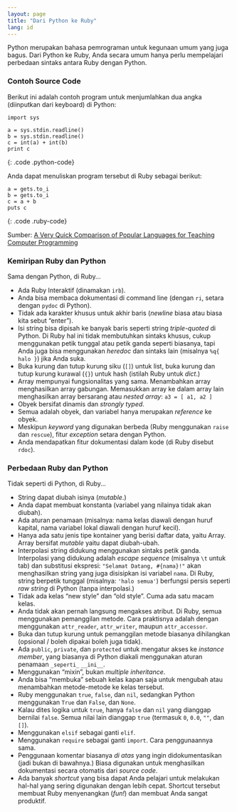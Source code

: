 ```yaml
---
layout: page
title: "Dari Python ke Ruby"
lang: id
---
```


Python merupakan bahasa pemrograman untuk kegunaan umum yang juga bagus.
Dari Python ke Ruby, Anda secara umum hanya perlu mempelajari perbedaan
sintaks antara Ruby dengan Python.

### Contoh Source Code

Berikut ini adalah contoh program untuk menjumlahkan dua angka
(diinputkan dari keyboard) di Python:

    import sys
    
    a = sys.stdin.readline()
    b = sys.stdin.readline()
    c = int(a) + int(b)
    print c
{: .code .python-code}

Anda dapat menuliskan program tersebut di Ruby sebagai berikut:

    a = gets.to_i
    b = gets.to_i
    c = a + b
    puts c
{: .code .ruby-code}

Sumber: [A Very Quick Comparison of Popular Languages for Teaching
Computer Programming][1]

### Kemiripan Ruby dan Python

Sama dengan Python, di Ruby…

* Ada Ruby Interaktif (dinamakan `irb`).
* Anda bisa membaca dokumentasi di command line (dengan `ri`, setara
  dengan `pydoc` di Python).
* Tidak ada karakter khusus untuk akhir baris (*newline* biasa atau
  biasa kita sebut “enter”).
* Isi string bisa dipisah ke banyak baris seperti string *triple-quoted*
  di Python. Di Ruby hal ini tidak membutuhkan sintaks khusus, cukup
  menggunakan petik tunggal atau petik ganda seperti biasanya, tapi Anda
  juga bisa menggunakan *heredoc* dan sintaks lain (misalnya `%q{ halo
  }`) jika Anda suka.
* Buka kurung dan tutup kurung siku (`[]`) untuk list, buka kurung dan
  tutup kurung kurawal (`{}`) untuk hash (istilah Ruby untuk *dict*.)
* Array mempunyai fungsionalitas yang sama. Menambahkan array
  menghasilkan array gabungan. Memasukkan array ke dalam array lain
  menghasilkan array bersarang atau *nested array*\: `a3 = [ a1, a2 ]`
* Obyek bersifat dinamis dan *strongly typed*.
* Semua adalah obyek, dan variabel hanya merupakan *reference* ke obyek.
* Meskipun *keyword* yang digunakan berbeda (Ruby menggunakan `raise`
  dan `rescue`), fitur *exception* setara dengan Python.
* Anda mendapatkan fitur dokumentasi dalam kode (di Ruby disebut
  `rdoc`).

### Perbedaan Ruby dan Python

Tidak seperti di Python, di Ruby…

* String dapat diubah isinya (*mutable*.)
* Anda dapat membuat konstanta (variabel yang nilainya tidak akan
  diubah).
* Ada aturan penamaan (misalnya: nama kelas diawali dengan huruf
  kapital, nama variabel lokal diawali dengan huruf kecil).
* Hanya ada satu jenis tipe kontainer yang berisi daftar data, yaitu
  Array. Array bersifat *mutable* yaitu dapat diubah-ubah.
* Interpolasi string didukung menggunakan sintaks petik ganda.
  Interpolasi yang didukung adalah *escape sequence* (misalnya `\t`
  untuk tab) dan substitusi ekspresi: `"Selamat Datang, #{nama}!"` akan
  menghasilkan string yang juga disisipkan isi variabel `nama`. Di Ruby,
  string berpetik tunggal (misalnya: `'halo semua'`) berfungsi persis
  seperti *raw string* di Python (tanpa interpolasi.)
* Tidak ada kelas “new style” dan “old style”. Cuma ada satu macam
  kelas.
* Anda tidak akan pernah langsung mengakses atribut. Di Ruby, semua
  menggunakan pemanggilan metode. Cara praktisnya adalah dengan
  menggunakan `attr_reader`, `attr_writer`, maupun `attr_accessor`.
* Buka dan tutup kurung untuk pemanggilan metode biasanya dihilangkan
  (opsional / boleh dipakai boleh juga tidak).
* Ada `public`, `private`, dan `protected` untuk mengatur akses ke
  *instance member*, yang biasanya di Python diakali menggunakan aturan
  penamaan `_seperti_` `__ini__`.
* Menggunakan “mixin”, bukan *multiple inheritance*.
* Anda bisa “membuka” sebuah kelas kapan saja untuk mengubah atau
  menambahkan metode-metode ke kelas tersebut.
* Ruby menggunakan `true`, `false`, dan `nil`, sedangkan Python
  menggunakan `True` dan `False`, dan `None`.
* Kalau dites logika untuk `true`, hanya `false` dan `nil` yang dianggap
  bernilai `false`. Semua nilai lain dianggap `true` (termasuk `0`,
  `0.0`, `""`, dan `[]`).
* Menggunakan `elsif` sebagai ganti `elif`.
* Menggunakan `require` sebagai ganti `import`. Cara penggunaannya sama.
* Penggunaan komentar biasanya *di atas* yang ingin didokumentasikan
  (jadi bukan di bawahnya.) Biasa digunakan untuk menghasilkan
  dokumentasi secara otomatis dari *source code*.
* Ada banyak *shortcut* yang bisa dapat Anda pelajari untuk melakukan
  hal-hal yang sering digunakan dengan lebih cepat. Shortcut tersebut
  membuat Ruby menyenangkan (*fun!*) dan membuat Anda sangat produktif.



[1]: http://www.ariel.com.au/a/teaching-programming.html 

